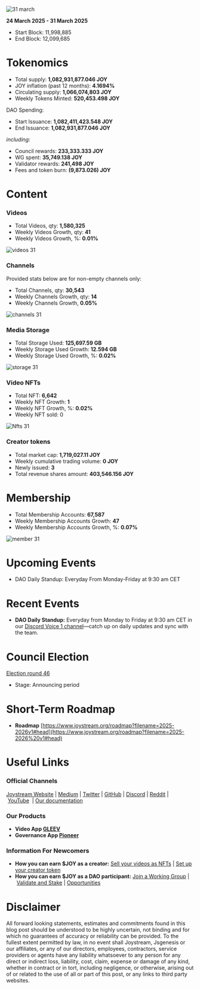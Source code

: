 ![31 march](https://github.com/user-attachments/assets/a1f60748-a1eb-4b4b-882d-f6d032faea45)

**24 March 2025 - 31 March 2025**

- Start Block: 11,998,885
- End Block: 12,099,685

# Tokenomics

- Total supply: **1,082,931,877.046 JOY**
- JOY inflation (past 12 months): **4.1694%**
- Circulating supply: **1,066,074,803 JOY**
- Weekly Tokens Minted: **520,453.498 JOY**

DAO Spending:

- Start Issuance: **1,082,411,423.548 JOY**
- End Issuance: **1,082,931,877.046 JOY**

*including:*

- Council rewards: **233,333.333 JOY**
- WG spent: **35,749.138 JOY**
- Validator rewards: **241,498 JOY**
- Fees and token burn: **(9,873.026) JOY**

# **Content**

### Videos

- Total Videos, qty: **1,580,325**
- Weekly Videos Growth, qty: **41**
- Weekly Videos Growth, %: **0.01%**

![videos 31](https://github.com/user-attachments/assets/6079b5c2-4e34-484d-8807-77b653230df4)

### Channels

Provided stats below are for non-empty channels only:

- Total Channels, qty: **30,543**
- Weekly Channels Growth, qty: **14**
- Weekly Channels Growth, **0.05%**

![channels 31](https://github.com/user-attachments/assets/40b29f35-cc06-446b-b533-d822c1977c91)

### Media Storage

- Total Storage Used: **125,697.59 GB**
- Weekly Storage Used Growth: **12.594 GB**
- Weekly Storage Used Growth, %: **0.02%**

![storage 31](https://github.com/user-attachments/assets/70ab22c3-800e-4f29-9de4-beb20ad3df65)

### Video NFTs

- Total NFT: **6,642**
- Weekly NFT Growth: **1**
- Weekly NFT Growth, %: **0.02%**
- Weekly NFT sold: 0

![Nfts 31](https://github.com/user-attachments/assets/07b122ef-e516-42d3-a1c6-16062519bbe9)

### Creator tokens

- Total market cap: **1,719,027.11 JOY**
- Weekly cumulative trading volume: **0 JOY**
- Newly issued: **3**
- Total revenue shares amount: **403,546.156 JOY**

# **Membership**

- Total Membership Accounts: **67,587**
- Weekly Membership Accounts Growth: **47**
- Weekly Membership Accounts Growth, %: **0.07%**

![member 31](https://github.com/user-attachments/assets/c48eb71e-b29c-4148-9a2e-d6e8f28d3a33)

# **Upcoming Events**

- DAO Daily Standup: Everyday From Monday-Friday at 9:30 am CET

# **Recent Events**

- **DAO Daily Standup:** Everyday from Monday to Friday at 9:30 am CET in our [Discord Voice 1 channel](https://discord.gg/NaNzysB5YZ)—catch up on daily updates and sync with the team.

# **Council Election**

[Election round 46](https://pioneerapp.xyz/#/election)

- Stage: Announcing period

# **Short-Term Roadmap**

- **Roadmap** [https://www.joystream.org/roadmap?filename=2025-2026v1#head](https://www.joystream.org/roadmap?filename=2025-2026%20v1#head)

# **Useful Links**

### **Official Channels**

[Joystream Website](https://www.joystream.org/) | [Medium](https://blog.joystream.org/) | [Twitter](https://twitter.com/JoystreamDAO/) | [GitHub](https://github.com/Joystream) | [Discord](https://discord.com/invite/DE9UN3YpRP) | [Reddit](https://www.reddit.com/r/joystream_dao/) | [YouTube](https://www.youtube.com/@joystream8627)  | [Our documentation](https://handbook.joystream.org/)

### **Our Products**

- **Video App [GLEEV](https://gleev.xyz/)**
- **Governance App [Pioneer](https://pioneerapp.xyz/)**

### **Information For Newcomers**

- **How you can earn $JOY as a creator:** [Sell your videos as NFTs](https://www.joystream.org/ru/#video-nfts) | [Set up your creator token](https://www.joystream.org/ru/#creator-tokens)
- **How you can earn $JOY as a DAO participant:** [Join a Working Group](https://pioneerapp.xyz/#/working-groups/openings) | [Validate and Stake](https://handbook.joystream.org/system/nomination) | [Opportunities](https://discord.com/channels/811216481340751934/1119240044830527529)

# **Disclaimer**

All forward looking statements, estimates and commitments found in this blog post should be understood to be highly uncertain, not binding and for which no guarantees of accuracy or reliability can be provided. To the fullest extent permitted by law, in no event shall Joystream, Jsgenesis or our affiliates, or any of our directors, employees, contractors, service providers or agents have any liability whatsoever to any person for any direct or indirect loss, liability, cost, claim, expense or damage of any kind, whether in contract or in tort, including negligence, or otherwise, arising out of or related to the use of all or part of this post, or any links to third party websites.

